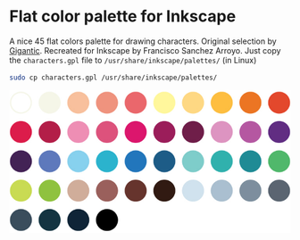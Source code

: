 # Flat color palette for Inkscape

A nice 45 flat colors palette for drawing characters. Original selection by [Gigantic](https://gigantic.store/gigantic-color-pallet/). Recreated for Inkscape by Francisco Sanchez Arroyo. Just copy the `characters.gpl` file to `/usr/share/inkscape/palettes/` (in Linux)

```bash
sudo cp characters.gpl /usr/share/inkscape/palettes/
```

![](palette.jpg)
